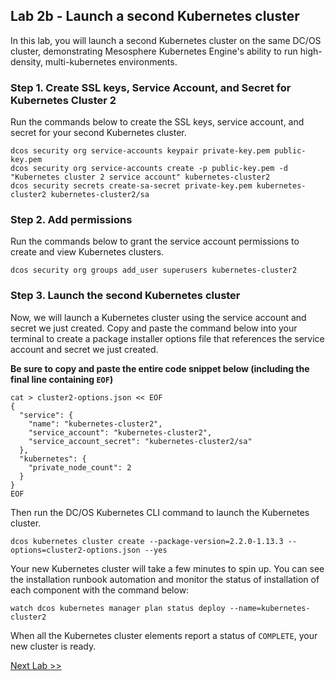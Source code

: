 ## Lab 2b - Launch a second Kubernetes cluster

In this lab, you will launch a second Kubernetes cluster on the same DC/OS cluster, demonstrating Mesosphere Kubernetes Engine's ability to run high-density, multi-kubernetes environments.

### Step 1. Create SSL keys, Service Account, and Secret for Kubernetes Cluster 2

Run the commands below to create the SSL keys, service account, and secret for your second Kubernetes cluster.

```
dcos security org service-accounts keypair private-key.pem public-key.pem
dcos security org service-accounts create -p public-key.pem -d "Kubernetes cluster 2 service account" kubernetes-cluster2
dcos security secrets create-sa-secret private-key.pem kubernetes-cluster2 kubernetes-cluster2/sa
```

### Step 2. Add permissions

Run the commands below to grant the service account permissions to create and view Kubernetes clusters.

```
dcos security org groups add_user superusers kubernetes-cluster2
```

### Step 3. Launch the second Kubernetes cluster

Now, we will launch a Kubernetes cluster using the service account and secret we just created. Copy and paste the command below into your terminal to create a package installer options file that references the service account and secret we just created.

**Be sure to copy and paste the entire code snippet below (including the final line containing `EOF`)**

```
cat > cluster2-options.json << EOF
{
  "service": {
    "name": "kubernetes-cluster2",
    "service_account": "kubernetes-cluster2",
    "service_account_secret": "kubernetes-cluster2/sa"
  },
  "kubernetes": {
    "private_node_count": 2
  }
}
EOF
```

Then run the DC/OS Kubernetes CLI command to launch the Kubernetes cluster.

```
dcos kubernetes cluster create --package-version=2.2.0-1.13.3 --options=cluster2-options.json --yes
```

Your new Kubernetes cluster will take a few minutes to spin up. You can see the installation runbook automation and monitor the status of installation of each component with the command below:

```
watch dcos kubernetes manager plan status deploy --name=kubernetes-cluster2
```

When all the Kubernetes cluster elements report a status of `COMPLETE`, your new cluster is ready.

[Next Lab >>](https://github.com/tbaums/dcos-NUAN-labs/blob/master/labs/1%20-%20Kubernetes-labs/Lab_03_Scaling_Kubernetes_Clusters.md)